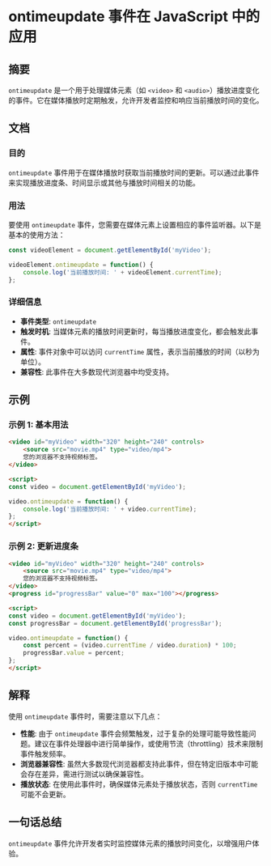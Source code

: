 <!--
Meta Description: # ontimeupdate 事件在 JavaScript 中的应用 ## 摘要 `ontimeupdate` 是一个用于处理媒体元素（如 `<video>` 和 `<audio>`）播放进度变化的事件。它在媒体播放时定期触发，允许开发者监控和响应当前播放时间的变化。 ## 文档 ### 目的 `o...
Meta Keywords: video, ontimeupdate, const, myvideo, currenttime
-->

# ontimeupdate 事件在 JavaScript 中的应用

## 摘要
`ontimeupdate` 是一个用于处理媒体元素（如 `<video>` 和 `<audio>`）播放进度变化的事件。它在媒体播放时定期触发，允许开发者监控和响应当前播放时间的变化。

## 文档
### 目的
`ontimeupdate` 事件用于在媒体播放时获取当前播放时间的更新。可以通过此事件来实现播放进度条、时间显示或其他与播放时间相关的功能。

### 用法
要使用 `ontimeupdate` 事件，您需要在媒体元素上设置相应的事件监听器。以下是基本的使用方法：

```javascript
const videoElement = document.getElementById('myVideo');

videoElement.ontimeupdate = function() {
    console.log('当前播放时间: ' + videoElement.currentTime);
};
```

### 详细信息
- **事件类型**: `ontimeupdate`
- **触发时机**: 当媒体元素的播放时间更新时，每当播放进度变化，都会触发此事件。
- **属性**: 事件对象中可以访问 `currentTime` 属性，表示当前播放的时间（以秒为单位）。
- **兼容性**: 此事件在大多数现代浏览器中均受支持。

## 示例
### 示例 1: 基本用法
```html
<video id="myVideo" width="320" height="240" controls>
    <source src="movie.mp4" type="video/mp4">
    您的浏览器不支持视频标签。
</video>

<script>
const video = document.getElementById('myVideo');

video.ontimeupdate = function() {
    console.log('当前播放时间: ' + video.currentTime);
};
</script>
```

### 示例 2: 更新进度条
```html
<video id="myVideo" width="320" height="240" controls>
    <source src="movie.mp4" type="video/mp4">
    您的浏览器不支持视频标签。
</video>
<progress id="progressBar" value="0" max="100"></progress>

<script>
const video = document.getElementById('myVideo');
const progressBar = document.getElementById('progressBar');

video.ontimeupdate = function() {
    const percent = (video.currentTime / video.duration) * 100;
    progressBar.value = percent;
};
</script>
```

## 解释
使用 `ontimeupdate` 事件时，需要注意以下几点：
- **性能**: 由于 `ontimeupdate` 事件会频繁触发，过于复杂的处理可能导致性能问题。建议在事件处理器中进行简单操作，或使用节流（throttling）技术来限制事件触发频率。
- **浏览器兼容性**: 虽然大多数现代浏览器都支持此事件，但在特定旧版本中可能会存在差异，需进行测试以确保兼容性。
- **播放状态**: 在使用此事件时，确保媒体元素处于播放状态，否则 `currentTime` 可能不会更新。

## 一句话总结
`ontimeupdate` 事件允许开发者实时监控媒体元素的播放时间变化，以增强用户体验。